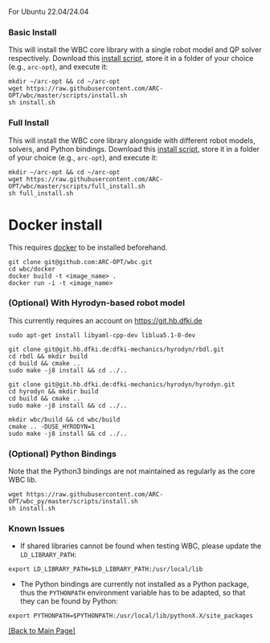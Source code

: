 For Ubuntu 22.04/24.04

### Basic Install

This will install the WBC core library with a single robot model and QP solver respectively. Download this [install script](https://github.com/ARC-OPT/wbc/blob/master/scripts/install.sh?raw=1), store it in a folder of your choice (e.g., `arc-opt`), and execute it:

```
mkdir ~/arc-opt && cd ~/arc-opt
wget https://raw.githubusercontent.com/ARC-OPT/wbc/master/scripts/install.sh
sh install.sh
```
### Full Install

This will install the WBC core library alongside with different robot models, solvers, and Python bindings. Download this [install script](https://github.com/ARC-OPT/wbc/blob/master/scripts/full_install.sh?raw=1), store it in a folder of your choice (e.g., `arc-opt`), and execute it:

```
mkdir ~/arc-opt && cd ~/arc-opt
wget https://raw.githubusercontent.com/ARC-OPT/wbc/master/scripts/full_install.sh
sh full_install.sh
```

# Docker install

This requires [docker](https://docs.docker.com/engine/install/ubuntu/) to be installed beforehand.

```
git clone git@github.com:ARC-OPT/wbc.git
cd wbc/docker
docker build -t <image_name> .
docker run -i -t <image_name>
```


### (Optional) With Hyrodyn-based robot model
This currently requires an account on https://git.hb.dfki.de
```
sudo apt-get install libyaml-cpp-dev liblua5.1-0-dev

git clone git@git.hb.dfki.de:dfki-mechanics/hyrodyn/rbdl.git
cd rbdl && mkdir build
cd build && cmake ..
sudo make -j8 install && cd ../..

git clone git@git.hb.dfki.de:dfki-mechanics/hyrodyn/hyrodyn.git
cd hyrodyn && mkdir build
cd build && cmake ..
sudo make -j8 install && cd ../..

mkdir wbc/build && cd wbc/build
cmake .. -DUSE_HYRODYN=1
sudo make -j8 install && cd ../..
```

### (Optional) Python Bindings

Note that the Python3 bindings are not maintained as regularly as the core WBC lib.

```
wget https://raw.githubusercontent.com/ARC-OPT/wbc_py/master/scripts/install.sh
sh install.sh
```

### Known Issues

- If shared libraries cannot be found when testing WBC, please update the `LD_LIBRARY_PATH`:
```
export LD_LIBRARY_PATH=$LD_LIBRARY_PATH:/usr/local/lib
```
- The Python bindings are currently not installed as a Python package, thus the `PYTHONPATH` environment variable has to be adapted, so that they can be found by Python:
```
export PYTHONPATH=$PYTHONPATH:/usr/local/lib/pythonX.X/site_packages
```

[[Back to Main Page]](https://arc-opt.github.io/Documentation)
